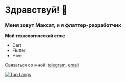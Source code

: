 # Здравствуй! 👋

### Меня зовут Максат, и я флаттер-разработчик

**Мой технологический стэк:**
* Dart
* Flutter
* Hive

Связаться со мной: [telegram](https://t.me/Maks0I), [email](mailto:kapbarovma@mail.ru)

[![Top Langs](https://github-readme-stats.vercel.app/api/top-langs/?username=maksgit11&layout=compact)](https://github.com/anuraghazra/github-readme-stats)


<!--
**maksgit11/maksgit11** is a ✨ _special_ ✨ repository because its `README.md` (this file) appears on your GitHub profile.

Here are some ideas to get you started:

- 🔭 I’m currently working on ...
- 🌱 I’m currently learning ...
- 👯 I’m looking to collaborate on ...
- 🤔 I’m looking for help with ...
- 💬 Ask me about ...
- 📫 How to reach me: ...
- 😄 Pronouns: ...
- ⚡ Fun fact: ...
-->
